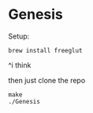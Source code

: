 # Genesis
Setup:

```
brew install freeglut
```
^i think

then just clone the repo

```
make
./Genesis
```
